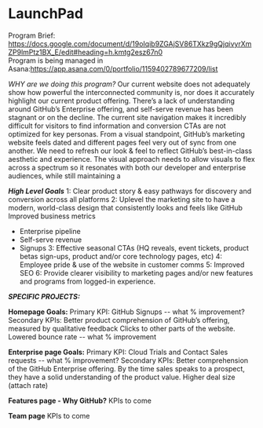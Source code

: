 # LaunchPad
Program Brief: https://docs.google.com/document/d/19oIqib9ZGAjSV86TXkz9gQjqivyrXmZP9lmPtz1BX_E/edit#heading=h.kmtg2esz67n0 <br>
Program is being managed in Asana:https://app.asana.com/0/portfolio/1159402789677209/list

</b><i>WHY are we doing this program?</i></b>
Our current website does not adequately show how powerful the interconnected community is, nor does it accurately highlight our current product offering. There’s a lack of understanding around GitHub’s Enterprise offering, and self-serve revenue has been stagnant or on the decline.  The current site navigation makes it incredibly difficult for visitors to find information and conversion CTAs are not optimized for key personas. 
From a visual standpoint, GitHub’s marketing website feels dated and different pages feel very out of sync from one another. We need to refresh our look & feel to reflect GitHub’s best-in-class aesthetic and experience. The visual approach needs to allow visuals to flex across a spectrum so it resonates with both our developer and enterprise audiences, while still maintaining a 

<b><i>High Level Goals</i></b>
1: Clear product story & easy pathways for discovery and conversion across all platforms
2: Uplevel the marketing site to have a modern, world-class design that consistently looks and feels like GitHub
Improved business metrics 
- Enterprise pipeline 
- Self-serve revenue 
- Signups
3: Effective seasonal CTAs (HQ reveals, event tickets, product betas sign-ups, product and/or core technology pages, etc)
4: Employee pride & use of the website in customer comms
5: Improved SEO 
6: Provide clearer visibility to marketing pages and/or new features and programs from logged-in experience.


<b><i>SPECIFIC PROJECTS:</i></b>

<b>Homepage Goals:</b>
Primary KPI: GitHub Signups -- what % improvement? 
Secondary KPIs: 
Better product comprehension of GitHub’s offering, measured by qualitative feedback
Clicks to other parts of the website. Lowered bounce rate -- what % improvement

<b>Enterprise page Goals:</b>
Primary KPI: Cloud Trials and Contact Sales requests -- what % improvement?
Secondary KPIs:
Better comprehension of the GitHub Enterprise offering. By the time sales speaks to a prospect, they have a solid understanding of the product value. 
Higher deal size (attach rate) 

<b>Features page - Why GitHub?</b>
KPIs to come

<b>Team page</b>
KPIs to come



